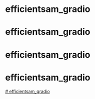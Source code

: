 # efficientsam_gradio
# efficientsam_gradio
# efficientsam_gradio
# efficientsam_gradio
[# efficientsam_gradio
](https://github.com/doggy8088/Learn-Git-in-30-days/tree/master)
